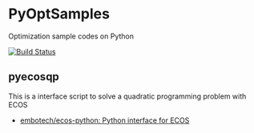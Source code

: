 # PyOptSamples
Optimization sample codes on Python

[![Build Status](https://travis-ci.org/AtsushiSakai/PyOptSamples.svg?branch=master)](https://travis-ci.org/AtsushiSakai/PyOptSamples)

## pyecosqp

This is a interface script to solve a quadratic programming problem with ECOS

- [embotech/ecos-python: Python interface for ECOS](https://github.com/embotech/ecos-python)

